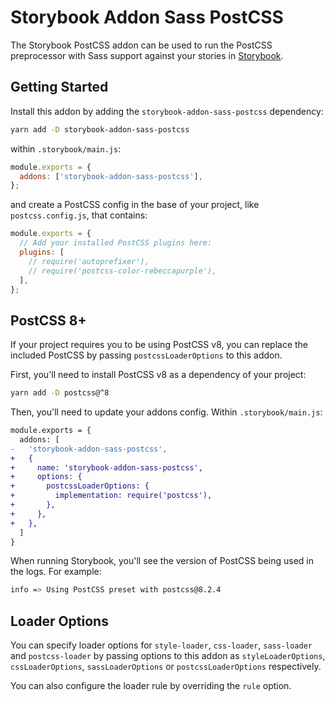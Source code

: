 # Storybook Addon Sass PostCSS

The Storybook PostCSS addon can be used to run the PostCSS preprocessor with Sass support against your stories in [Storybook](https://storybook.js.org).

## Getting Started

Install this addon by adding the `storybook-addon-sass-postcss` dependency:

```sh
yarn add -D storybook-addon-sass-postcss
```

within `.storybook/main.js`:

```js
module.exports = {
  addons: ['storybook-addon-sass-postcss'],
};
```

and create a PostCSS config in the base of your project, like `postcss.config.js`, that contains:

```js
module.exports = {
  // Add your installed PostCSS plugins here:
  plugins: [
    // require('autoprefixer'),
    // require('postcss-color-rebeccapurple'),
  ],
};
```

## PostCSS 8+

If your project requires you to be using PostCSS v8, you can replace the included PostCSS by passing `postcssLoaderOptions` to this addon.

First, you'll need to install PostCSS v8 as a dependency of your project:

```sh
yarn add -D postcss@^8
```

Then, you'll need to update your addons config. Within `.storybook/main.js`:

```diff
module.exports = {
  addons: [
-   'storybook-addon-sass-postcss',
+   {
+     name: 'storybook-addon-sass-postcss',
+     options: {
+       postcssLoaderOptions: {
+         implementation: require('postcss'),
+       },
+     },
+   },
  ]
}
```

When running Storybook, you'll see the version of PostCSS being used in the logs. For example:

```sh
info => Using PostCSS preset with postcss@8.2.4
```

## Loader Options

You can specify loader options for `style-loader`, `css-loader`, `sass-loader` and `postcss-loader` by passing options to this addon as `styleLoaderOptions`, `cssLoaderOptions`, `sassLoaderOptions` or `postcssLoaderOptions` respectively.

You can also configure the loader rule by overriding the `rule` option.
